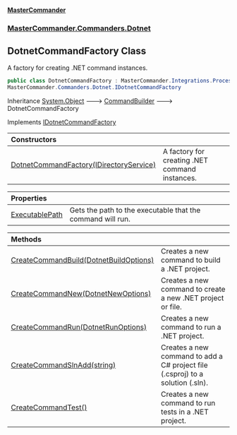 #### [MasterCommander](MasterCommander.md 'MasterCommander')
### [MasterCommander.Commanders.Dotnet](MasterCommander.md#MasterCommander.Commanders.Dotnet 'MasterCommander.Commanders.Dotnet')

## DotnetCommandFactory Class

A factory for creating .NET command instances.

```csharp
public class DotnetCommandFactory : MasterCommander.Integrations.Processes.CommandBuilder,
MasterCommander.Commanders.Dotnet.IDotnetCommandFactory
```

Inheritance [System.Object](https://docs.microsoft.com/en-us/dotnet/api/System.Object 'System.Object') &#129106; [CommandBuilder](CommandBuilder.md 'MasterCommander.Integrations.Processes.CommandBuilder') &#129106; DotnetCommandFactory

Implements [IDotnetCommandFactory](IDotnetCommandFactory.md 'MasterCommander.Commanders.Dotnet.IDotnetCommandFactory')

| Constructors | |
| :--- | :--- |
| [DotnetCommandFactory(IDirectoryService)](DotnetCommandFactory.DotnetCommandFactory(IDirectoryService).md 'MasterCommander.Commanders.Dotnet.DotnetCommandFactory.DotnetCommandFactory(MasterCommander.Core.Services.IDirectoryService)') | A factory for creating .NET command instances. |

| Properties | |
| :--- | :--- |
| [ExecutablePath](DotnetCommandFactory.ExecutablePath.md 'MasterCommander.Commanders.Dotnet.DotnetCommandFactory.ExecutablePath') | Gets the path to the executable that the command will run. |

| Methods | |
| :--- | :--- |
| [CreateCommandBuild(DotnetBuildOptions)](DotnetCommandFactory.CreateCommandBuild(DotnetBuildOptions).md 'MasterCommander.Commanders.Dotnet.DotnetCommandFactory.CreateCommandBuild(MasterCommander.Commanders.Dotnet.CmdBuild.DotnetBuildOptions)') | Creates a new command to build a .NET project. |
| [CreateCommandNew(DotnetNewOptions)](DotnetCommandFactory.CreateCommandNew(DotnetNewOptions).md 'MasterCommander.Commanders.Dotnet.DotnetCommandFactory.CreateCommandNew(MasterCommander.Commanders.Dotnet.CmdNew.Options.DotnetNewOptions)') | Creates a new command to create a new .NET project or file. |
| [CreateCommandRun(DotnetRunOptions)](DotnetCommandFactory.CreateCommandRun(DotnetRunOptions).md 'MasterCommander.Commanders.Dotnet.DotnetCommandFactory.CreateCommandRun(MasterCommander.Commanders.Dotnet.CmdRun.DotnetRunOptions)') | Creates a new command to run a .NET project. |
| [CreateCommandSlnAdd(string)](DotnetCommandFactory.CreateCommandSlnAdd(string).md 'MasterCommander.Commanders.Dotnet.DotnetCommandFactory.CreateCommandSlnAdd(string)') | Creates a new command to add a C# project file (.csproj) to a solution (.sln). |
| [CreateCommandTest()](DotnetCommandFactory.CreateCommandTest().md 'MasterCommander.Commanders.Dotnet.DotnetCommandFactory.CreateCommandTest()') | Creates a new command to run tests in a .NET project. |
